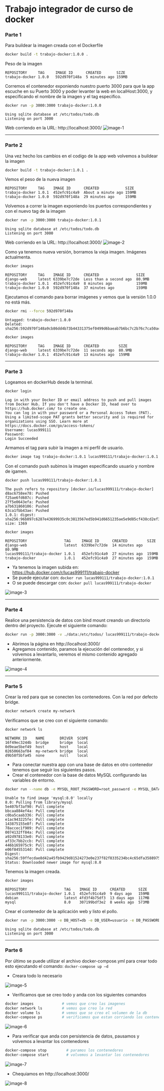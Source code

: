 # Trabajo integrador de curso de docker

### Parte 1
Para buildear la imagen creada con el Dockerfile

``` bash
docker build -t trabajo-docker:1.0.0 .
```

Peso de la imagen
~~~
REPOSITORY     TAG     IMAGE ID      CREATED       SIZE
trabajo-docker 1.0.0   592d970f148a  5 minutes ago 159MB
~~~

Corremos el contenedor exponiendo nuestro puerto 3000 para que la app escuche en su Puerto 3000 y poder levanter la web en localHost:3000, y especificando el nombre de la imagen y el tag especifico.

``` bash
docker run -p 3000:3000 trabajo-docker:1.0.0
```
~~~
Using sqlite database at /etc/todos/todo.db
Listening on port 3000
~~~

Web corriendo en la URL: http://localhost:3000/
![image-1](./imagenes/image-1.png)
___



### Parte 2
Una vez hecho los cambios en el codigo de la app web volvemos a buildear la imagen

``` bash
docker build -t trabajo-docker:1.0.1 .
```
Vemos el peso de la nueva imagen
~~~
REPOSITORY     TAG    IMAGE ID      CREATED            SIZE
trabajo-docker 1.0.1  452efc91c4a9  About a minute ago 159MB
trabajo-docker 1.0.0  592d970f148a  29 minutes ago     159MB
~~~

Volvemos a correr la imagen exponiendo los puertos correspondientes y con el nuevo tag de la imagen
``` bash
docker run -p 3000:3000 trabajo-docker:1.0.1
```
~~~
Using sqlite database at /etc/todos/todo.db
Listening on port 3000
~~~

Web corriendo en la URL: http://localhost:3000/
![image-2](./imagenes/image-2.png)

Como ya tenemos nueva versión, borramos la vieja imagen. Imágenes actualmenta.

``` bash
docker images
```
~~~
REPOSITORY     TAG    IMAGE ID      CREATED                 SIZE
django-web     latest 6339be7c72de  Less than a second ago  80.9MB
trabajo-docker 1.0.1  452efc91c4a9  8 minutes ago           159MB
trabajo-docker 1.0.0  592d970f148a  37 minutes ago          159MB
~~~

Ejecutamos el comando para borrar imágenes y vemos que la versión 1.0.0 no está más.

``` bash
docker rmi --force 592d970f148a
```
~~~
Untagged: trabajo-docker:1.0.0
Deleted: sha256:592d970f148a9cb86dd4b73b44331375ef0499d6baeab7b6bc7c2b76c7ca50ac
~~~

``` bash
docker images
```
~~~
REPOSITORY     TAG    IMAGE ID      CREATED         SIZE
django-web     latest 6339be7c72de  11 seconds ago  80.9MB
trabajo-docker 1.0.1  452efc91c4a9  13 minutes ago  159MB
~~~
___



### Parte 3
Logeamos en dockerHub desde la terminal.
``` bash
docker login
```
~~~
Log in with your Docker ID or email address to push and pull images from Docker Hub. If you don't have a Docker ID, head over to https://hub.docker.com/ to create one.
You can log in with your password or a Personal Access Token (PAT). Using a limited-scope PAT grants better security and is required for organizations using SSO. Learn more at https://docs.docker.com/go/access-tokens/
Username: lucas999111
Password:
Login Succeeded
~~~

Armamos el tag para subir la imagen a mi perfil de usuario.

``` bash
docker image tag trabajo-docker:1.0.1 lucas999111/trabajo-docker:1.0.1
```

Con el comando push subimos la imagen especificando usuario y nombre de igamen.

``` bash
docker push lucas999111/trabajo-docker:1.0.1
```
~~~
The push refers to repository [docker.io/lucas999111/trabajo-docker]
d8ac6758ee78: Pushed
f25ae6fd607c: Pushed
27f5e0643efa: Pushed
a7b631860106: Pushed
63ca1fbb43ae: Pushed
1.0.1: digest: sha256:96b097c6287e43699935c0c3813567ed5b941d6651235ae5e9d85cf438cd2ef3 size: 1369
~~~

``` bash
docker images
```
~~~
REPOSITORY                 TAG     IMAGE ID      CREATED         SIZE
django-web                 latest  6339be7c72de  14 minutes ago  80.9MB
lucas999111/trabajo-docker 1.0.1   452efc91c4a9  27 minutes ago  159MB
trabajo-docker             1.0.1   452efc91c4a9  27 minutes ago  159MB
~~~

* Ya tenemos la imagen subida en: https://hub.docker.com/r/lucas999111/trabajo-docker
* Se puede ejecutar con: `docker run lucas999111/trabajo-docker:1.0.1`
* O se puede descargar con: `docker pull lucas999111/trabajo-docker`

![image-3](./imagenes/image-3.png)
___



### Parte 4
Realice una persistencia de datos con bind mount creando un directorio dentro del proyecto. Ejecute el siguiente comando:

``` bash
docker run -p 3000:3000 -v ./data:/etc/todos/ lucas999111/trabajo-docker:1.0.1
```

* Abrimos la página en http://localhost:3000/
* Agregamos contenido, paramos la ejecución del contenedor, y si volvemos a levantarlo, veremos el mismo contenido agregado anteriormente.

![image-4](./imagenes/image-4.png)
___



### Parte 5
Crear la red para que se conecten los contenedores. Con la red por defecto bridge.

``` bash
docker network create my-network
```

Verificamos que se creo con el siguiente comando:

``` bash
docker network ls
```
~~~
NETWORK ID    NAME       DRIVER  SCOPE
16f49ec3244b  bridge     bridge  local
0d9eae5bef49  host       host    local
02650663af84  my-network bridge  local
d9b58f5bfa45  none       null    local
~~~

* Para conectar nuestra app con una base de datos en otro contenedor tenemos que seguir los siguientes pasos.
* Crear el contenedor con la base de datos MySQL configurando las variables de entorno.

``` bash
docker run --name db -e MYSQL_ROOT_PASSWORD=root_password -e MYSQL_DATABASE=base_datos -e MYSQL_USER=usuario -e MYSQL_PASSWORD=password --network my-network -v ./data:/var/lib/mysql mysql:8.0
```
~~~
Unable to find image 'mysql:8.0' locally
8.0: Pulling from library/mysql
5e407bf3af90: Pull complete 
bbcaa884ef4a: Pull complete 
c0ba5caab336: Pull complete 
e1ac943225fe: Pull complete 
143875155e8f: Pull complete 
78accec1f909: Pull complete 
0074132ff84a: Pull complete 
a92d978133e0: Pull complete 
af33c7bb2ccb: Pull complete 
446b165975c9: Pull complete 
e06f8455314d: Pull complete 
Digest: sha256:59ffecdae8d42a45fb9429d81524273e0e237f82f8335234bc4c65dfa3588975
Status: Downloaded newer image for mysql:8.0
~~~

Tenemos la imagen creada.

``` bash
docker images
```
~~~
REPOSITORY                 TAG    IMAGE ID      CREATED      SIZE
lucas999111/trabajo-docker 1.0.1  452efc91c4a9  9 days ago   159MB
debian                     latest 4fd3f4b75df3  13 days ago  117MB
mysql                      8.0    307199bdf3e2  8 weeks ago  573MB
~~~

Crear el contenedor de la aplicación web y listo el pollo.

``` bash
docker run -p 3000:3000 -e DB_HOST=db -e DB_USER=usuario -e DB_PASSWORD=password -e DB_NAME=base_datos --network my-network lucas999111/trabajo-docker:1.0.1
```
~~~
Using sqlite database at /etc/todos/todo.db
Listening on port 3000
~~~
___



### Parte 6
Por último se puede utilizar el archivo docker-compose.yml para crear todo esto ejecutando el comando: `docker-compose up –d`
* Creara todo lo necesario

![image-5](./imagenes/image-5.png)
* Verificamos que se creo todo y anda con los siguientes comandos
``` bash
docker images             # vemos que creo las imagenes
docker network ls         # vemos que creo la red
docker volume ls          # vemos que se creo el volumen de la db
docker-compose ps         # verificamos que estan corriendo los contenedores
```

![image-6](./imagenes/image-6.png)

* Para verificar que anda con persistencia de datos, pausamos y volvemos a levantar los contenedores
``` bash
docker-compose stop         # paramos los contenedores
docker-compose start        # volvemos a levantar los contenedores
```

![image-7](./imagenes/image-7.png)

* Chequiamos en http://localhost:3000/

![image-8](./imagenes/image-8.png)
